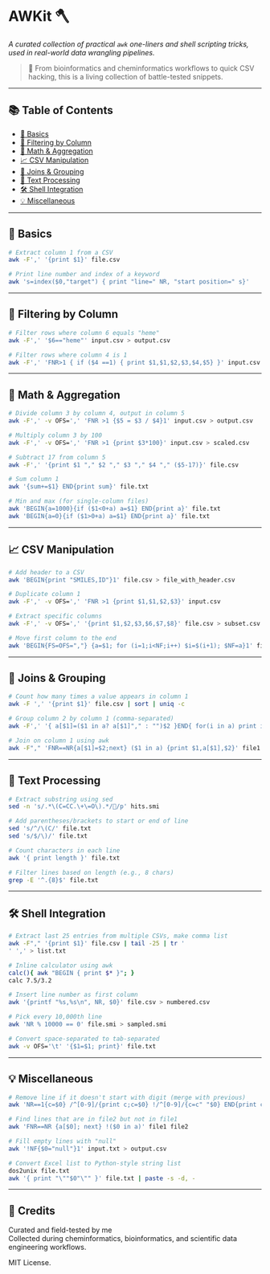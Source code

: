 # AWKit 🪓  
*A curated collection of practical `awk` one-liners and shell scripting tricks, used in real-world data wrangling pipelines.*

> 📌 From bioinformatics and cheminformatics workflows to quick CSV hacking, this is a living collection of battle-tested snippets.

---

## 📚 Table of Contents

- [📌 Basics](#-basics)
- [🔎 Filtering by Column](#-filtering-by-column)
- [🧮 Math & Aggregation](#-math--aggregation)
- [📈 CSV Manipulation](#-csv-manipulation)
- [🔗 Joins & Grouping](#-joins--grouping)
- [🧵 Text Processing](#-text-processing)
- [🛠️ Shell Integration](#-shell-integration)
- [💡 Miscellaneous](#-miscellaneous)

---

## 📌 Basics

```bash
# Extract column 1 from a CSV
awk -F',' '{print $1}' file.csv

# Print line number and index of a keyword
awk 's=index($0,"target") { print "line=" NR, "start position=" s}'
```

---

## 🔎 Filtering by Column

```bash
# Filter rows where column 6 equals "heme"
awk -F',' '$6=="heme"' input.csv > output.csv

# Filter rows where column 4 is 1
awk -F',' 'FNR>1 { if ($4 ==1) { print $1,$1,$2,$3,$4,$5} }' input.csv
```

---

## 🧮 Math & Aggregation

```bash
# Divide column 3 by column 4, output in column 5
awk -F',' -v OFS=',' 'FNR >1 {$5 = $3 / $4}1' input.csv > output.csv

# Multiply column 3 by 100
awk -F',' -v OFS=',' 'FNR >1 {print $3*100}' input.csv > scaled.csv

# Subtract 17 from column 5
awk -F',' '{print $1 "," $2 "," $3 "," $4 "," ($5-17)}' file.csv

# Sum column 1
awk '{sum+=$1} END{print sum}' file.txt

# Min and max (for single-column files)
awk 'BEGIN{a=1000}{if ($1<0+a) a=$1} END{print a}' file.txt
awk 'BEGIN{a=0}{if ($1>0+a) a=$1} END{print a}' file.txt
```

---

## 📈 CSV Manipulation

```bash
# Add header to a CSV
awk 'BEGIN{print "SMILES,ID"}1' file.csv > file_with_header.csv

# Duplicate column 1
awk -F',' -v OFS=',' 'FNR >1 {print $1,$1,$2,$3}' input.csv

# Extract specific columns
awk -F',' -v OFS=',' '{print $1,$2,$3,$6,$7,$8}' file.csv > subset.csv

# Move first column to the end
awk 'BEGIN{FS=OFS=","} {a=$1; for (i=1;i<NF;i++) $i=$(i+1); $NF=a}1' file.csv
```

---

## 🔗 Joins & Grouping

```bash
# Count how many times a value appears in column 1
awk -F ',' '{print $1}' file.csv | sort | uniq -c

# Group column 2 by column 1 (comma-separated)
awk -F',' '{ a[$1]=($1 in a? a[$1]"," : "")$2 }END{ for(i in a) print i,a[i] }' OFS=',' file.csv

# Join on column 1 using awk
awk -F"," 'FNR==NR{a[$1]=$2;next} ($1 in a) {print $1,a[$1],$2}' file1.csv file2.csv
```

---

## 🧵 Text Processing

```bash
# Extract substring using sed
sed -n 's/.*\(C=CC.\+\=O\).*//p' hits.smi

# Add parentheses/brackets to start or end of line
sed 's/^/\(C/' file.txt
sed 's/$/\)/' file.txt

# Count characters in each line
awk '{ print length }' file.txt

# Filter lines based on length (e.g., 8 chars)
grep -E '^.{8}$' file.txt
```

---

## 🛠️ Shell Integration

```bash
# Extract last 25 entries from multiple CSVs, make comma list
awk -F"," '{print $1}' file.csv | tail -25 | tr '
' ',' > list.txt

# Inline calculator using awk
calc(){ awk "BEGIN { print $* }"; }
calc 7.5/3.2

# Insert line number as first column
awk '{printf "%s,%s\n", NR, $0}' file.csv > numbered.csv

# Pick every 10,000th line
awk 'NR % 10000 == 0' file.smi > sampled.smi

# Convert space-separated to tab-separated
awk -v OFS='\t' '{$1=$1; print}' file.txt
```

---

## 💡 Miscellaneous

```bash
# Remove line if it doesn't start with digit (merge with previous)
awk 'NR==1{c=$0} /^[0-9]/{print c;c=$0} !/^[0-9]/{c=c" "$0} END{print c}' in.csv

# Find lines that are in file2 but not in file1
awk 'FNR==NR {a[$0]; next} !($0 in a)' file1 file2

# Fill empty lines with "null"
awk '!NF{$0="null"}1' input.txt > output.csv

# Convert Excel list to Python-style string list
dos2unix file.txt
awk '{ print "\""$0"\"" }' file.txt | paste -s -d, -
```

---

## 🙌 Credits

Curated and field-tested by me  
Collected during cheminformatics, bioinformatics, and scientific data engineering workflows.  

MIT License.
